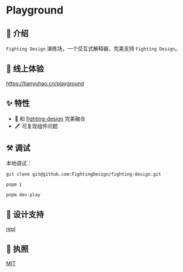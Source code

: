 # Playground

## 🤟 介绍

`Fighting Design` 演练场，一个交互式解释器，完美支持 `Fighting Design`。

## 🐳 线上体验

https://tianyuhao.cn/playground

## ✨ 特性

- 🚀 和 [fighting-design](https://github.com/FightingDesign/fighting-design) 完美融合
- 🖍️ 可复现组件问题

## ⚒️ 调试

本地调试：

```shell
git clone git@github.com:FightingDesign/fighting-design.git

pnpm i

pnpm dev:play
```

## 🙏 设计支持

[repl](https://github.com/vuejs/repl)

## 💬 执照

[MIT](https://github.com/FightingDesign/fighting-design/blob/master/packages/fighting-playground/LICENSE)
